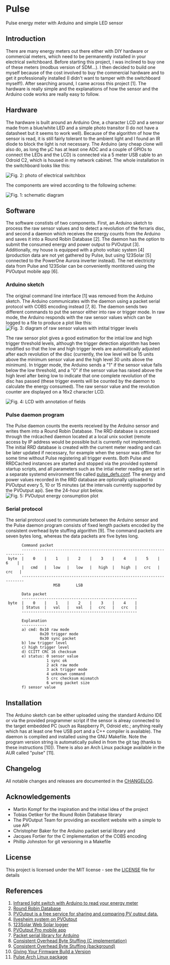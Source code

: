 # Pulse

Pulse energy meter with Arduino and simple LED sensor

## Introduction

There are many energy meters out there either with DIY hardware or commercial meters, which need to be permanently installed in your electrical switchboard. Before starting this project, I was inclined to buy one of these meters (modbus version of SDM...). I then decided to build one myself because of the cost involved to buy the commercial hardware and to get it professionally installed (I didn't want to tamper with the switchboard myself!). After searching around, I came across this project [1]. The hardware is really simple and the explanations of how the sensor and the Arduino code works are really easy to follow.

## Hardware

The hardware is built around an Arduino One, a character LCD and a sensor made from a blue/white LED and a simple photo transitor (I do not have a datasheet but it seems to work well). Because of the algorithm of how the sensor is read, it is still fairly tolerant to the ambient light and I found an IR diode to block the light is not necessary. The Arduino (any cheap clone will also do, as long the µC has at least one ADC and a couple of GPIOs to connect the LEDs and the LCD) is connected via a 5 meter USB cable to an Odroid C2, which is housed in my network cabinet. The whole installation in the switchboard looks like this:

![Fig. 2: photo of electrical switchbox](https://github.com/ahpohl/pulse/blob/master/resources/ferraris_meter.jpg)

The components are wired according to the following scheme:

![Fig. 1: schematic diagram](https://github.com/ahpohl/pulse/blob/master/resources/schematic.png)

## Software

The software constists of two components. First, an Arduino sketch to process the raw sensor values and to detect a revolution of the ferraris disc, and second a daemon which receives the energy counts from the Arduino and saves it into a Round Robin Database [2]. The daemon has the option to submit the consumed energy and power output to PVOutput [3]. Additionally, my house is equipped with a photo voltaic system [4] (production data are not yet gathered by Pulse, but using 123Solar [5] connected to the PowerOne Aurora inverter instead). The net electricity data from Pulse and 123Solar can be conveniently montitored using the PVOutput mobile app [6].

### Arduino sketch

The original command line interface [1] was removed from the Arduino sketch. The Arduino communicates with the daemon using a packet serial protocol with COBS encoding instead [7, 8]. The daemon sends two different commands to put the sensor either into raw or trigger mode. In raw mode, the Arduino responds with the raw sensor values which can be logged to a file to produce a plot like this: ![Fig. 3: diagram of raw sensor values with intital trigger levels](https://github.com/ahpohl/pulse/blob/master/resources/sensor.png)

The raw sensor plot gives a good estimation for the intial low and high trigger threshold levels, although the trigger detection algorithm has been modified so that the low and high trigger levels are automatically adjusted after each revolution of the disc (currently, the low level will be 15 units above the minimum sensor value and the high level 30 units above the minimum). In trigger mode, the Arduino sends a "1" if the sensor value falls below the low threshold, and a "0" if the sensor value has raised above the high level after being low to indicate that one complete revolution of the disc has passed (these trigger events will be counted by the daemon to calculate the energy consumed). The raw sensor value and the revolution counter are displayed on a 16x2 character LCD. 

![Fig. 4: LCD with annotation of fields](https://github.com/ahpohl/pulse/blob/master/resources/lcd.png)

### Pulse daemon program

The Pulse daemon counts the events received by the Arduino sensor and writes them into a Round Robin Database. The RRD database is accessed through the rrdcached daemon located at a local unix socket (remote access by IP address would be possible but is currently not implemented). The initial RRD database is created with the current meter reading and can be later updated if necessary, for example when the sensor was offline for some time without Pulse registering all trigger events. Both Pulse and RRDCached instances are started and stopped via the provided systemd startup scripts, and all parameters such as the intial meter reading are set in a separate systemd environment file called [pulse_defs.conf](https://github.com/ahpohl/pulse/blob/master/resources/pulse_defs.conf). The energy and power values recorded in the RRD database are optionally uploaded to PVOutput every 5, 10 or 15 minutes (at the intervals currently supported by the PVOutput api). See the 24-hour plot below. ![Fig. 5: PVOutput energy consumption plot](https://github.com/ahpohl/pulse/blob/master/resources/pulsemeter.png)

### Serial protocol

The serial protocol used to communiate between the Arduino sensor and the Pulse daemon program consists of fixed length packets encoded by the consistent overhead byte stuffing algorithm [9]. The command packets are seven bytes long, whereas the data packets are five bytes long.

```
       Command packet
       -----------------------------------------------------------------------
 byte  |    0    |    1    |    2    |    3    |    4    |    5    |    6    |
       |   cmd   |   low   |   low   |   high  |   high  |   crc   |   crc   |
       -----------------------------------------------------------------------
                     MSB       LSB

       Data packet
       ---------------------------------------------------
 byte  |    0    |    1    |    2    |    3    |    4    |
       | Status  |   val   |   val   |   crc   |   crc   |
       ---------------------------------------------------

       Explanation
       -----------
       a) cmd: 0x10 raw mode
               0x20 trigger mode
               0x30 sync packet
       b) low trigger level
       c) high trigger level
       d) CCITT CRC 16 checksum
       e) status: 0 sensor value
                  1 sync ok
                  2 ack raw mode 
                  3 ack trigger mode
                  4 unknown command
                  5 crc checksum mismatch
                  6 wrong packet size
       f) sensor value
```

## Installation

The Arduino sketch can be either uploaded using the standard Arduino IDE or via the provided programmer script if the sensor is alreay connected to the target embedded PC (such as Raspberry Pi, Odroid etc.; anything really which has at least one free USB port and a C++ compiler is available). The daemon is compiled and installed using the GNU Makefile. Note the program version string is automatically pulled in from the git tag (thanks to these instructions [10]). There is also an Arch Linux package available in the AUR called "pulse" [11].

## Changelog

All notable changes and releases are documented in the [CHANGELOG](https://github.com/ahpohl/pulse/blob/master/CHANGELOG.md).

## Acknowledgements

* Martin Kompf for the inspiration and the initial idea of the project
* Tobias Oetiker for the Round Robin Database library
* The PVOutput Team for providing an excellent website with a simple to use API
* Christopher Baker for the Arduino packet serial library and 
* Jacques Fortier for the C implementation of the COBS encoding
* Phillip Johnston for git versioning in a Makefile

## License

This project is licensed under the MIT license - see the [LICENSE](https://github.com/ahpohl/pulse/blob/master/LICENSE) file for details

## References

1. [Infrared light switch with Arduino to read your energy meter](https://www.kompf.de/tech/emeir.html)
2. [Round Robin Database](https://oss.oetiker.ch/rrdtool/)
3. [PVOutput is a free service for sharing and comparing PV output data.](https://pvoutput.org/)
4. [Ilvesheim system on PVOutput](https://pvoutput.org/intraday.jsp?id=74913&sid=66419)
5. [123Solar Web Solar logger](https://123solar.org/)
6. [PVOutput Pro mobile app](https://apps.apple.com/au/app/pvoutput-pro/id994297624)
7. [Packet serial library for Arduino](https://github.com/bakercp/PacketSerial)
8. [Consistent Overhead Byte Stuffing (C implementation)](https://github.com/jacquesf/COBS-Consistent-Overhead-Byte-Stuffing)
9. [Consistent Overhead Byte Stuffing (background)](https://en.wikipedia.org/wiki/Consistent_Overhead_Byte_Stuffing)
10. [Giving Your Firmware Build a Version](https://embeddedartistry.com/blog/2016/10/27/giving-you-build-a-version)
11. [Pulse Arch Linux package](https://aur.archlinux.org)
